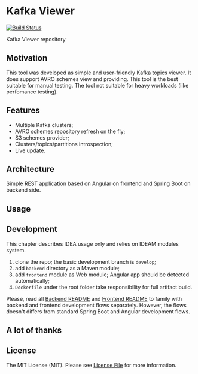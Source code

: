 # Kafka Viewer
[![Build Status](https://codebuild.us-east-1.amazonaws.com/badges?uuid=eyJlbmNyeXB0ZWREYXRhIjoicTFDbGEvQ3JEZzVSc3MzYml4KzNZUnFKYWlwZmsraStXRkQ5R2NUdTNCSFRnclBNc1hWcjNkRTBMRUdPVFJuRjNpQk43TU1PRThaelZCN0loVnlTeVd3PSIsIml2UGFyYW1ldGVyU3BlYyI6IkdtR3J4djF2aEU3a2txSUUiLCJtYXRlcmlhbFNldFNlcmlhbCI6MX0%3D&branch=master)](https://github.com/PertsevRoman/kafka-viewer)


Kafka Viewer repository

## Motivation
This tool was developed as simple and user-friendly Kafka topics viewer.
It does support AVRO schemes view and providing.
This tool is the best suitable for manual testing.
The tool not suitable for heavy workloads (like perfomance testing).

## Features
* Multiple Kafka clusters;
* AVRO schemes repository refresh on the fly;
* S3 schemes provider;
* Clusters/topics/partitions introspection;
* Live update.

## Architecture
Simple REST application based on Angular on frontend and Spring Boot on backend side.

## Usage

## Development

This chapter describes IDEA usage only and relies on IDEAM modules system.

1) clone the repo; the basic development branch is `develop`;
2) add `backend` directory as a Maven module;
3) add `frontend` module as Web module; Angular app should be detected automatically;
4) `Dockerfile` under the root folder take responsibility for full artifact build.

Please, read all [Backend README](https://github.com/PertsevRoman/kafka-viewer/blob/develop/backend/README.md)
and [Frontend README](https://github.com/PertsevRoman/kafka-viewer/blob/develop/frontend/README.md)
to family with backend and frontend development flows separately. However, the flows doesn't differs from
standard Spring Boot and Angular development flows. 

## A lot of thanks

## License
The MIT License (MIT). Please see [License File](LICENSE) for more information.
